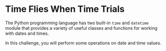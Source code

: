 # Time Flies When Time Trials

The Python programming language has two built-in `time` and `datetime` module that provides a variety of useful classes and functions for working with dates and times.

In this challenge, you will perform some operations on date and time values.
